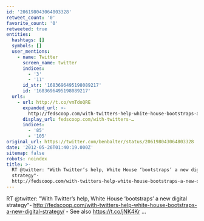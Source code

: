 ```yaml
---
id: '206198043064803328'
retweet_count: '0'
favorite_count: '0'
retweeted: true
entities:
  hashtags: []
  symbols: []
  user_mentions:
    - name: Twitter
      screen_name: twitter
      indices:
        - '3'
        - '11'
      id_str: '1683696495198089217'
      id: '1683696495198089217'
  urls:
    - url: http://t.co/vmTdoQRE
      expanded_url: >-
        http://fedscoop.com/with-twitters-help-white-house-bootstraps-a-new-digital-strategy/
      display_url: fedscoop.com/with-twitters-…
      indices:
        - '85'
        - '105'
original_url: https://twitter.com/benbalter/status/206198043064803328
date: '2012-05-26T01:40:19.000Z'
sitemap: false
robots: noindex
title: >-
  RT @twitter: "With Twitter’s help, White House ‘bootstraps’ a new digital
  strategy"-
  http://fedscoop.com/with-twitters-help-white-house-bootstraps-a-new-digital-strategy/…
---
```


RT @twitter: "With Twitter’s help, White House ‘bootstraps’ a new digital strategy"- http://fedscoop.com/with-twitters-help-white-house-bootstraps-a-new-digital-strategy/ - See also https://t.co/jNK4Kr ...
